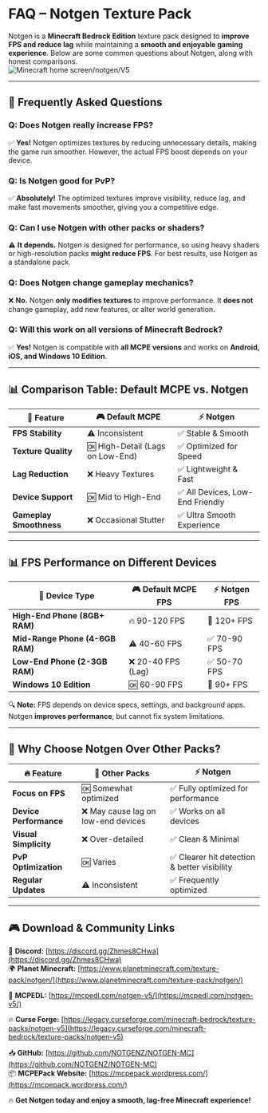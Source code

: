# **FAQ – Notgen Texture Pack**  

Notgen is a **Minecraft Bedrock Edition** texture pack designed to **improve FPS and reduce lag** while maintaining a **smooth and enjoyable gaming experience**. Below are some common questions about Notgen, along with honest comparisons.  
![Minecraft home screen/notgen/V5 ](https://github.com/user-attachments/assets/1b5555b5-9aae-47f9-9e33-54b549c46bb9)

---

## **📌 Frequently Asked Questions**  

### **Q: Does Notgen really increase FPS?**  
✅ **Yes!** Notgen optimizes textures by reducing unnecessary details, making the game run smoother. However, the actual FPS boost depends on your device.  

### **Q: Is Notgen good for PvP?**  
✅ **Absolutely!** The optimized textures improve visibility, reduce lag, and make fast movements smoother, giving you a competitive edge.  

### **Q: Can I use Notgen with other packs or shaders?**  
⚠️ **It depends.** Notgen is designed for performance, so using heavy shaders or high-resolution packs **might reduce FPS**. For best results, use Notgen as a standalone pack.  

### **Q: Does Notgen change gameplay mechanics?**  
❌ **No.** Notgen **only modifies textures** to improve performance. It **does not** change gameplay, add new features, or alter world generation.  

### **Q: Will this work on all versions of Minecraft Bedrock?**  
✅ **Yes!** Notgen is compatible with **all MCPE versions** and works on **Android, iOS, and Windows 10 Edition**.  

---

## **📊 Comparison Table: Default MCPE vs. Notgen**  

| 🚀 Feature         | 🎮 Default MCPE | ⚡ Notgen |
|------------------|---------------|---------|
| **FPS Stability** | ⚠️ Inconsistent | ✅ Stable & Smooth |
| **Texture Quality** | 🆗 High-Detail (Lags on Low-End) | ✅ Optimized for Speed |
| **Lag Reduction** | ❌ Heavy Textures | ✅ Lightweight & Fast |
| **Device Support** | 🆗 Mid to High-End | ✅ All Devices, Low-End Friendly |
| **Gameplay Smoothness** | ❌ Occasional Stutter | ✅ Ultra Smooth Experience |

---

## **📊 FPS Performance on Different Devices**  

| 📱 Device Type       | 🎮 Default MCPE FPS | ⚡ Notgen FPS |
|-------------------|----------------|------------|
| **High-End Phone (8GB+ RAM)** | 🔥 90-120 FPS | 🚀 120+ FPS |
| **Mid-Range Phone (4-6GB RAM)** | ⚠️ 40-60 FPS | ✅ 70-90 FPS |
| **Low-End Phone (2-3GB RAM)** | ❌ 20-40 FPS (Lag) | ✅ 50-70 FPS |
| **Windows 10 Edition** | 🆗 60-90 FPS | 🚀 90+ FPS |

🔍 **Note:** FPS depends on device specs, settings, and background apps. Notgen **improves performance**, but cannot fix system limitations.  

---

## **📌 Why Choose Notgen Over Other Packs?**  

| 🔥 Feature          | 🎨 Other Packs | ⚡ Notgen |
|------------------|-----------------|---------|
| **Focus on FPS** | 🆗 Somewhat optimized | ✅ Fully optimized for performance |
| **Device Performance** | ❌ May cause lag on low-end devices | ✅ Works on all devices |
| **Visual Simplicity** | ❌ Over-detailed | ✅ Clean & Minimal |
| **PvP Optimization** | 🆗 Varies | ✅ Clearer hit detection & better visibility |
| **Regular Updates** | ⚠️ Inconsistent | ✅ Frequently optimized |

---

## 🎮 **Download & Community Links**  

🔗 **Discord:** [https://discord.gg/Zhmes8CHwa](https://discord.gg/Zhmes8CHwa)  
🌍 **Planet Minecraft:** [https://www.planetminecraft.com/texture-pack/notgen/](https://www.planetminecraft.com/texture-pack/notgen/)  

🍃 **MCPEDL:**
[https://mcpedl.com/notgen-v5/](https://mcpedl.com/notgen-v5/)

🔥 **Curse Forge:** 
[https://legacy.curseforge.com/minecraft-bedrock/texture-packs/notgen-v5](https://legacy.curseforge.com/minecraft-bedrock/texture-packs/notgen-v5)

📥 **GitHub:** [https://github.com/NOTGENZ/NOTGEN-MC](https://github.com/NOTGENZ/NOTGEN-MC)  
📦 **MCPEPack Website:** [https://mcpepack.wordpress.com/](https://mcpepack.wordpress.com/)  

🔥 **Get Notgen today and enjoy a smooth, lag-free Minecraft experience!**  
